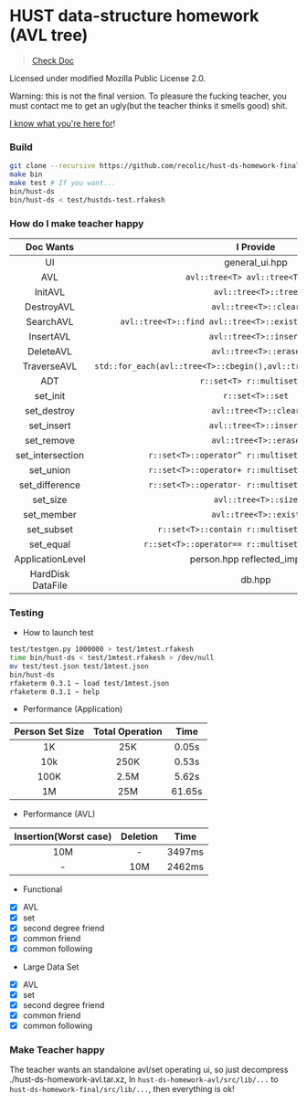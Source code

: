 # HUST data-structure homework (AVL tree)

>[Check Doc](https://www.dropbox.com/s/57peeu4sbrp4cdb/2018%E6%95%B0%E6%8D%AE%E7%BB%93%E6%9E%84%E8%AF%BE%E7%A8%8B%E8%AE%BE%E8%AE%A1%E4%BB%BB%E5%8A%A1%20%E5%8F%91%E5%B8%83%E7%A8%BF%281%29.docx?dl=0)

Licensed under modified Mozilla Public License 2.0.

Warning: this is not the final version. To pleasure the fucking teacher, you must contact me to get an ugly(but the teacher thinks it smells good) shit.

[I know what you're here for](https://github.com/recolic/hust-ds-homework-final/blob/master/src/lib/set.hpp)!

### Build

```sh
git clone --recursive https://github.com/recolic/hust-ds-homework-final.git # Maybe you must wait for a long time...
make bin
make test # If you want...
bin/hust-ds
bin/hust-ds < test/hustds-test.rfakesh
```

### How do I make teacher happy

|**Doc Wants**|**I Provide**|
|:---:|:---:|
|UI|general_ui.hpp|
|AVL|`avl::tree<T> avl::tree<T,true>`|
|InitAVL|`avl::tree<T>::tree`|
|DestroyAVL|`avl::tree<T>::clear`|
|SearchAVL|`avl::tree<T>::find avl::tree<T>::exist avl::tree<T>::count`|
|InsertAVL|`avl::tree<T>::insert`|
|DeleteAVL|`avl::tree<T>::erase`|
|TraverseAVL|`std::for_each(avl::tree<T>::cbegin(),avl::tree<T>::cend(),operation);`|
|ADT|`r::set<T> r::multiset<T>`|
|set_init|`r::set<T>::set`|
|set_destroy|`avl::tree<T>::clear`|
|set_insert|`avl::tree<T>::insert`|
|set_remove|`avl::tree<T>::erase`|
|set_intersection|`r::set<T>::operator^ r::multiset<T>::operator^`|
|set_union|`r::set<T>::operator+ r::multiset<T>::operator+`|
|set_difference|`r::set<T>::operator- r::multiset<T>::operator-`|
|set_size|`avl::tree<T>::size`|
|set_member|`avl::tree<T>::exist`|
|set_subset|`r::set<T>::contain r::multiset<T>::contain`|
|set_equal|`r::set<T>::operator== r::multiset<T>::operator==`|
|ApplicationLevel|person.hpp reflected_impl.hpp|
|HardDisk DataFile|db.hpp|

### Testing

- How to launch test

```sh
test/testgen.py 1000000 > test/1mtest.rfakesh
time bin/hust-ds < test/1mtest.rfakesh > /dev/null
mv test/test.json test/1mtest.json
bin/hust-ds
rfaketerm 0.3.1 ~ load test/1mtest.json
rfaketerm 0.3.1 ~ help 
```

- Performance (Application)

|Person Set Size|Total Operation|Time|
|:---:|:---:|:---:|
|1K|25K|0.05s|
|10k|250K|0.53s|
|100K|2.5M|5.62s|
|1M|25M|61.65s|

- Performance (AVL)

|Insertion(Worst case)|Deletion|Time|
|:---:|:---:|:---:|
|10M|-|3497ms|
|-|10M|2462ms|

- Functional

- [x] AVL
- [x] set
- [x] second degree friend
- [x] common friend
- [x] common following

- Large Data Set

- [x] AVL
- [x] set
- [x] second degree friend
- [x] common friend
- [x] common following

### Make Teacher happy

The teacher wants an standalone avl/set operating ui, so just decompress ./hust-ds-homework-avl.tar.xz, ln `hust-ds-homework-avl/src/lib/...` to `hust-ds-homework-final/src/lib/...`, then everything is ok!
